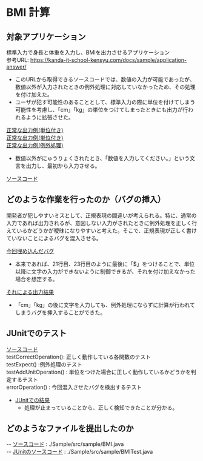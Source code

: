 # BMI 計算

## 対象アプリケーション
標準入力で身長と体重を入力し、BMIを出力させるアプリケーション  
参考URL: https://kanda-it-school-kensyu.com/docs/sample/application-answer/  

- このURLから取得できるソースコードでは、数値の入力が可能であったが、数値以外が入力されたときの例外処理に対応していなかったため、その処理を付け加えた。  
- ユーザが犯す可能性のあることとして、標準入力の際に単位を付けてしまう可能性を考慮し、「cm」「kg」の単位をつけてしまったときにも出力が行われるように拡張させた。  

[正常な出力例(単位付き)](./Sample/img/result1.png)  
[正常な出力例(単位付き)](./Sample/img/result.png)  
[正常な出力例(例外処理)](./Sample/img/exception.png)  
- 数値以外がにゅうりょくされたとき、「数値を入力してください。」という文言を出力し、最初から入力させる。  

[ソースコード](./Sample/src/sample/BMI.java)

## どのような作業を行ったのか（バグの挿入）
開発者が犯しやすいミスとして、正規表現の間違いが考えられる。特に、通常の入力であれば出力されるが、意図しない入力がされたときに例外処理を正しく行えているかどうかが曖昧になりやすいと考えた。そこで、正規表現が正しく書けていないことによるバグを混入させる。

[今回埋め込んだバグ](./Sample/img/bugCode.png)  
- 本来であれば、21行目、23行目のように最後に「$」をつけることで、単位以降に文字の入力ができないように制御できるが、それを付け加えなかった場合を想定する。  

[それによる出力結果](./Sample/img/bug.png)
- 「cm」「kg」の後に文字を入力しても、例外処理にならずに計算が行われてしまうバグを挿入することができた。

## JUnitでのテスト
[ソースコード](./Sample/src/sample/BMITest.java)  
testCorrectOperation(): 正しく動作している各関数のテスト  
testExpect() :例外処理のテスト  
testAddUnitOperation() : 単位をつけた場合に正しく動作しているかどうかを判定するテスト  
errorOperation() : 今回混入させたバグを検出するテスト
- [JUnitでの結果](./Sample/img/resultJUnit.png)
  - 処理が止まっていることから、正しく検知できたことが分かる。

## どのようなファイルを提出したのか
-- [ソースコード](./Sample/src/sample/BMI.java) : ./Sample/src/sample/BMI.java  
-- [JUnitのソースコード](./Sample/src/sample/BMITest.java) : ./Sample/src/sample/BMITest.java  
